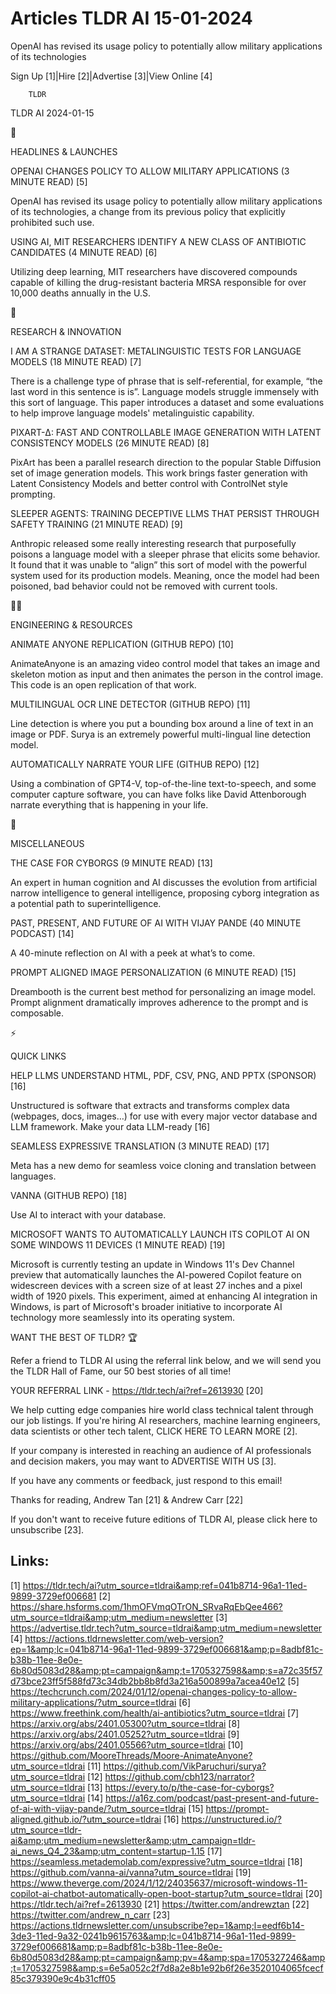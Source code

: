 # Articles TLDR AI 15-01-2024

OpenAI has revised its usage policy to potentially allow military
applications of its technologies  

Sign Up [1]|Hire [2]|Advertise [3]|View Online [4] 

		TLDR 

TLDR AI 2024-01-15

🚀 

HEADLINES & LAUNCHES

 OPENAI CHANGES POLICY TO ALLOW MILITARY APPLICATIONS (3 MINUTE READ)
[5] 

 OpenAI has revised its usage policy to potentially allow military
applications of its technologies, a change from its previous policy
that explicitly prohibited such use. 

 USING AI, MIT RESEARCHERS IDENTIFY A NEW CLASS OF ANTIBIOTIC
CANDIDATES (4 MINUTE READ) [6] 

 Utilizing deep learning, MIT researchers have discovered compounds
capable of killing the drug-resistant bacteria MRSA responsible for
over 10,000 deaths annually in the U.S. 

🧠 

RESEARCH & INNOVATION

 I AM A STRANGE DATASET: METALINGUISTIC TESTS FOR LANGUAGE MODELS (18
MINUTE READ) [7] 

 There is a challenge type of phrase that is self-referential, for
example, “the last word in this sentence is is”. Language models
struggle immensely with this sort of language. This paper introduces a
dataset and some evaluations to help improve language models'
metalinguistic capability. 

 PIXART-Δ: FAST AND CONTROLLABLE IMAGE GENERATION WITH LATENT
CONSISTENCY MODELS (26 MINUTE READ) [8] 

 PixArt has been a parallel research direction to the popular Stable
Diffusion set of image generation models. This work brings faster
generation with Latent Consistency Models and better control with
ControlNet style prompting. 

 SLEEPER AGENTS: TRAINING DECEPTIVE LLMS THAT PERSIST THROUGH SAFETY
TRAINING (21 MINUTE READ) [9] 

 Anthropic released some really interesting research that purposefully
poisons a language model with a sleeper phrase that elicits some
behavior. It found that it was unable to “align” this sort of
model with the powerful system used for its production models.
Meaning, once the model had been poisoned, bad behavior could not be
removed with current tools. 

🧑‍💻 

ENGINEERING & RESOURCES

 ANIMATE ANYONE REPLICATION (GITHUB REPO) [10] 

 AnimateAnyone is an amazing video control model that takes an image
and skeleton motion as input and then animates the person in the
control image. This code is an open replication of that work. 

 MULTILINGUAL OCR LINE DETECTOR (GITHUB REPO) [11] 

 Line detection is where you put a bounding box around a line of text
in an image or PDF. Surya is an extremely powerful multi-lingual line
detection model. 

 AUTOMATICALLY NARRATE YOUR LIFE (GITHUB REPO) [12] 

 Using a combination of GPT4-V, top-of-the-line text-to-speech, and
some computer capture software, you can have folks like David
Attenborough narrate everything that is happening in your life. 

🎁 

MISCELLANEOUS

 THE CASE FOR CYBORGS (9 MINUTE READ) [13] 

 An expert in human cognition and AI discusses the evolution from
artificial narrow intelligence to general intelligence, proposing
cyborg integration as a potential path to superintelligence. 

 PAST, PRESENT, AND FUTURE OF AI WITH VIJAY PANDE (40 MINUTE PODCAST)
[14] 

 A 40-minute reflection on AI with a peek at what’s to come. 

 PROMPT ALIGNED IMAGE PERSONALIZATION (6 MINUTE READ) [15] 

 Dreambooth is the current best method for personalizing an image
model. Prompt alignment dramatically improves adherence to the prompt
and is composable. 

⚡ 

QUICK LINKS

 HELP LLMS UNDERSTAND HTML, PDF, CSV, PNG, AND PPTX (SPONSOR) [16] 

 Unstructured is software that extracts and transforms complex data
(webpages, docs, images…) for use with every major vector database
and LLM framework. Make your data LLM-ready [16] 

 SEAMLESS EXPRESSIVE TRANSLATION (3 MINUTE READ) [17] 

 Meta has a new demo for seamless voice cloning and translation
between languages. 

 VANNA (GITHUB REPO) [18] 

 Use AI to interact with your database. 

 MICROSOFT WANTS TO AUTOMATICALLY LAUNCH ITS COPILOT AI ON SOME
WINDOWS 11 DEVICES (1 MINUTE READ) [19] 

 Microsoft is currently testing an update in Windows 11's Dev Channel
preview that automatically launches the AI-powered Copilot feature on
widescreen devices with a screen size of at least 27 inches and a
pixel width of 1920 pixels. This experiment, aimed at enhancing AI
integration in Windows, is part of Microsoft's broader initiative to
incorporate AI technology more seamlessly into its operating system. 

WANT THE BEST OF TLDR? 🏆

Refer a friend to TLDR AI using the referral link below, and we will
send you the TLDR Hall of Fame, our 50 best stories of all time!

YOUR REFERRAL LINK - https://tldr.tech/ai?ref=2613930 [20]

 We help cutting edge companies hire world class technical talent
through our job listings. If you're hiring AI researchers, machine
learning engineers, data scientists or other tech talent, CLICK HERE
TO LEARN MORE [2]. 

If your company is interested in reaching an audience of AI
professionals and decision makers, you may want to ADVERTISE WITH US
[3]. 

If you have any comments or feedback, just respond to this email! 

Thanks for reading, 
Andrew Tan [21] & Andrew Carr [22] 

If you don't want to receive future editions of TLDR AI, please click
here to unsubscribe [23]. 

 

Links:
------
[1] https://tldr.tech/ai?utm_source=tldrai&amp;ref=041b8714-96a1-11ed-9899-3729ef006681
[2] https://share.hsforms.com/1hmOFVmqOTrON_SRvaRqEbQee466?utm_source=tldrai&amp;utm_medium=newsletter
[3] https://advertise.tldr.tech?utm_source=tldrai&amp;utm_medium=newsletter
[4] https://actions.tldrnewsletter.com/web-version?ep=1&amp;lc=041b8714-96a1-11ed-9899-3729ef006681&amp;p=8adbf81c-b38b-11ee-8e0e-6b80d5083d28&amp;pt=campaign&amp;t=1705327598&amp;s=a72c35f57d73bce23ff5f588fd73c34db2bb8b8fd3a216a500899a7acea40e12
[5] https://techcrunch.com/2024/01/12/openai-changes-policy-to-allow-military-applications/?utm_source=tldrai
[6] https://www.freethink.com/health/ai-antibiotics?utm_source=tldrai
[7] https://arxiv.org/abs/2401.05300?utm_source=tldrai
[8] https://arxiv.org/abs/2401.05252?utm_source=tldrai
[9] https://arxiv.org/abs/2401.05566?utm_source=tldrai
[10] https://github.com/MooreThreads/Moore-AnimateAnyone?utm_source=tldrai
[11] https://github.com/VikParuchuri/surya?utm_source=tldrai
[12] https://github.com/cbh123/narrator?utm_source=tldrai
[13] https://every.to/p/the-case-for-cyborgs?utm_source=tldrai
[14] https://a16z.com/podcast/past-present-and-future-of-ai-with-vijay-pande/?utm_source=tldrai
[15] https://prompt-aligned.github.io/?utm_source=tldrai
[16] https://unstructured.io/?utm_source=tldr-ai&amp;utm_medium=newsletter&amp;utm_campaign=tldr-ai_news_Q4_23&amp;utm_content=startup-1.15
[17] https://seamless.metademolab.com/expressive?utm_source=tldrai
[18] https://github.com/vanna-ai/vanna?utm_source=tldrai
[19] https://www.theverge.com/2024/1/12/24035637/microsoft-windows-11-copilot-ai-chatbot-automatically-open-boot-startup?utm_source=tldrai
[20] https://tldr.tech/ai?ref=2613930
[21] https://twitter.com/andrewztan
[22] https://twitter.com/andrew_n_carr
[23] https://actions.tldrnewsletter.com/unsubscribe?ep=1&amp;l=eedf6b14-3de3-11ed-9a32-0241b9615763&amp;lc=041b8714-96a1-11ed-9899-3729ef006681&amp;p=8adbf81c-b38b-11ee-8e0e-6b80d5083d28&amp;pt=campaign&amp;pv=4&amp;spa=1705327246&amp;t=1705327598&amp;s=6e5a052c2f7d8a2e8b1e92b6f26e3520104065fcecf85c379390e9c4b31cff05